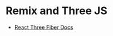 # Remix and Three JS

- [React Three Fiber Docs](https://r3f.docs.pmnd.rs/getting-started/introduction)
